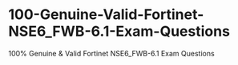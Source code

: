 # 100-Genuine-Valid-Fortinet-NSE6_FWB-6.1-Exam-Questions
100% Genuine &amp; Valid Fortinet NSE6_FWB-6.1 Exam Questions
